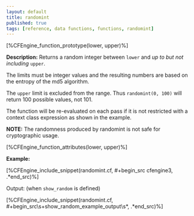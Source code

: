```yaml
---
layout: default
title: randomint
published: true
tags: [reference, data functions, functions, randomint]
---
```


[%CFEngine_function_prototype(lower, upper)%]

**Description:** Returns a random integer between `lower` and *up to but not including* `upper`.

The limits must be integer values and the resulting numbers are based on
the entropy of the md5 algorithm.

The `upper` limit is excluded from the range.  Thus `randomint(0, 100)`
will return 100 possible values, not 101.

The function will be re-evaluated on each pass if it is not restricted with a
context class expression as shown in the example.

**NOTE:** The randomness produced by randomint is not safe for cryptographic usage.

[%CFEngine_function_attributes(lower, upper)%]

**Example:**

[%CFEngine_include_snippet(randomint.cf, #\+begin_src cfengine3, .*end_src)%]

Output: (when `show_random` is defined)

[%CFEngine_include_snippet(randomint.cf, #\+begin_src\s+show_random_example_output\s*, .*end_src)%]
